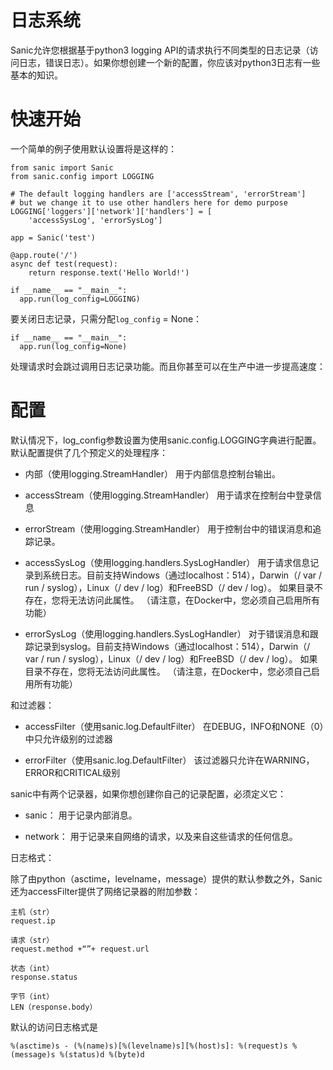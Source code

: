 # 日志系统
Sanic允许您根据基于python3 logging API的请求执行不同类型的日志记录（访问日志，错误日志）。如果你想创建一个新的配置，你应该对python3日志有一些基本的知识。
# 快速开始
一个简单的例子使用默认设置将是这样的：
```
from sanic import Sanic
from sanic.config import LOGGING

# The default logging handlers are ['accessStream', 'errorStream']
# but we change it to use other handlers here for demo purpose
LOGGING['loggers']['network']['handlers'] = [
    'accessSysLog', 'errorSysLog']

app = Sanic('test')

@app.route('/')
async def test(request):
    return response.text('Hello World!')

if __name__ == "__main__":
  app.run(log_config=LOGGING)

```
要关闭日志记录，只需分配`log_config` = None：
```
if __name__ == "__main__":
  app.run(log_config=None)

```
处理请求时会跳过调用日志记录功能。而且你甚至可以在生产中进一步提高速度：
# 配置

默认情况下，log_config参数设置为使用sanic.config.LOGGING字典进行配置。默认配置提供了几个预定义的处理程序：

-    内部（使用logging.StreamHandler）
    用于内部信息控制台输出。

-    accessStream（使用logging.StreamHandler）
    用于请求在控制台中登录信息

-    errorStream（使用logging.StreamHandler）
    用于控制台中的错误消息和追踪记录。

-    accessSysLog（使用logging.handlers.SysLogHandler）
    用于请求信息记录到系统日志。目前支持Windows（通过localhost：514），Darwin（/ var / run / syslog），Linux（/ dev / log）和FreeBSD（/ dev / log）。
    如果目录不存在，您将无法访问此属性。 （请注意，在Docker中，您必须自己启用所有功能）

-    errorSysLog（使用logging.handlers.SysLogHandler）
    对于错误消息和跟踪记录到syslog。目前支持Windows（通过localhost：514），Darwin（/ var / run / syslog），Linux（/ dev / log）和FreeBSD（/ dev / log）。
    如果目录不存在，您将无法访问此属性。 （请注意，在Docker中，您必须自己启用所有功能）

和过滤器：

-    accessFilter（使用sanic.log.DefaultFilter）
    在DEBUG，INFO和NONE（0）中只允许级别的过滤器

-    errorFilter（使用sanic.log.DefaultFilter）
    该过滤器只允许在WARNING，ERROR和CRITICAL级别

sanic中有两个记录器，如果你想创建你自己的记录配置，必须定义它：

-    sanic：
    用于记录内部消息。

-    network：
    用于记录来自网络的请求，以及来自这些请求的任何信息。

日志格式：

除了由python（asctime，levelname，message）提供的默认参数之外，Sanic还为accessFilter提供了网络记录器的附加参数：

    主机（str）
    request.ip

    请求（str）
    request.method +“”+ request.url

    状态（int）
    response.status

    字节（int）
    LEN（response.body）

默认的访问日志格式是
```
%(asctime)s - (%(name)s)[%(levelname)s][%(host)s]: %(request)s %(message)s %(status)d %(byte)d
```
